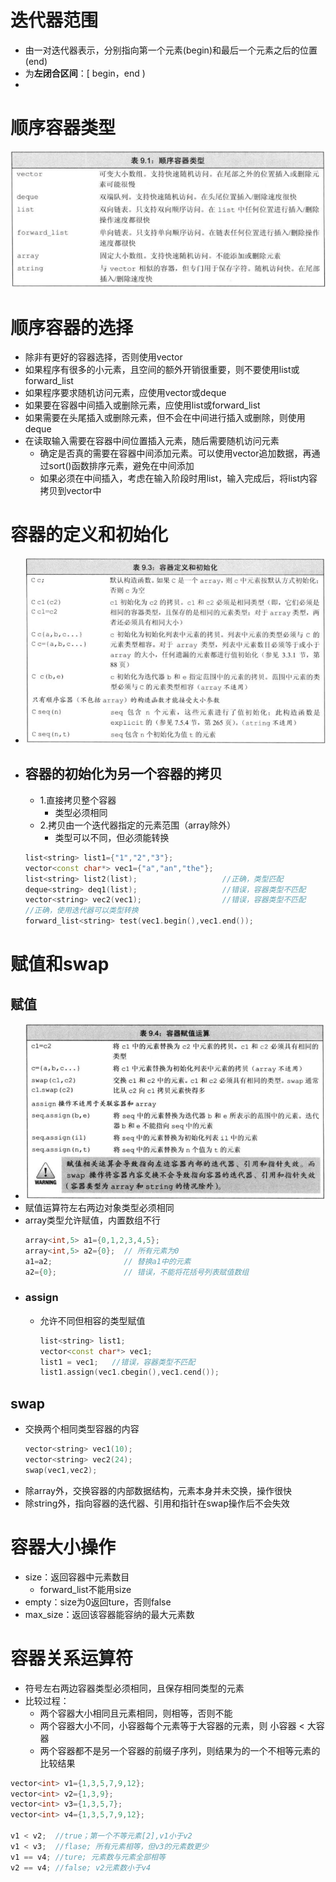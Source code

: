 # 迭代器范围
- 由一对迭代器表示，分别指向第一个元素(begin)和最后一个元素之后的位置(end)
- 为**左闭合区间**：[ begin，end )
- 

# 顺序容器类型
![](images/2024-02-04-15-52-41.png)

# 顺序容器的选择
- 除非有更好的容器选择，否则使用vector
- 如果程序有很多的小元素，且空间的额外开销很重要，则不要使用list或forward_list
- 如果程序要求随机访问元素，应使用vector或deque
- 如果要在容器中间插入或删除元素，应使用list或forward_list
- 如果需要在头尾插入或删除元素，但不会在中间进行插入或删除，则使用deque
- 在读取输入需要在容器中间位置插入元素，随后需要随机访问元素
  - 确定是否真的需要在容器中间添加元素。可以使用vector追加数据，再通过sort()函数排序元素，避免在中间添加
  - 如果必须在中间插入，考虑在输入阶段时用list，输入完成后，将list内容拷贝到vector中

# 容器的定义和初始化
- ![](images/2024-02-04-17-12-59.png)
- ## 容器的初始化为另一个容器的拷贝
  - 1.直接拷贝整个容器
    - 类型必须相同
  - 2.拷贝由一个迭代器指定的元素范围（array除外）
    - 类型可以不同，但必须能转换
  ```c++
  list<string> list1={"1","2","3"};
  vector<const char*> vec1={"a","an","the"};
  list<string> list2(list);                   //正确，类型匹配
  deque<string> deq1(list);                   //错误，容器类型不匹配
  vector<string> vec2(vec1);                  //错误，容器类型不匹配
  //正确，使用迭代器可以类型转换
  forward_list<string> test(vec1.begin(),vec1.end()); 
  ```

# 赋值和swap
## 赋值
- ![](images/2024-02-05-10-13-35.png)
- 赋值运算符左右两边对象类型必须相同
- array类型允许赋值，内置数组不行
    ```c++
    array<int,5> a1={0,1,2,3,4,5};
    array<int,5> a2={0};  // 所有元素为0
    a1=a2;                // 替换a1中的元素
    a2={0};               // 错误，不能将花括号列表赋值数组
    ```
- ### assign
  - 允许不同但相容的类型赋值
    ```c++
    list<string> list1;
    vector<const char*> vec1;
    list1 = vec1;   //错误，容器类型不匹配
    list1.assign(vec1.cbegin(),vec1.cend());
    ```
## swap
- 交换两个相同类型容器的内容
  ```c++
  vector<string> vec1(10);
  vector<string> vec2(24);
  swap(vec1,vec2);
  ```
- 除array外，交换容器的内部数据结构，元素本身并未交换，操作很快
- 除string外，指向容器的迭代器、引用和指针在swap操作后不会失效

# 容器大小操作
- size：返回容器中元素数目
  - forward_list不能用size
- empty：size为0返回ture，否则false
- max_size：返回该容器能容纳的最大元素数

# 容器关系运算符
- 符号左右两边容器类型必须相同，且保存相同类型的元素
- 比较过程：
  - 两个容器大小相同且元素相同，则相等，否则不能
  - 两个容器大小不同，小容器每个元素等于大容器的元素，则 小容器 < 大容器
  - 两个容器都不是另一个容器的前缀子序列，则结果为的一个不相等元素的比较结果
```c++
vector<int> v1={1,3,5,7,9,12};
vector<int> v2={1,3,9};
vector<int> v3={1,3,5,7};
vector<int> v4={1,3,5,7,9,12};

v1 < v2;  //true；第一个不等元素[2],v1小于v2
v1 < v3;  //flase; 所有元素相等，但v3的元素数更少
v1 == v4; //ture; 元素数与元素全部相等
v2 == v4; //false; v2元素数小于v4
```